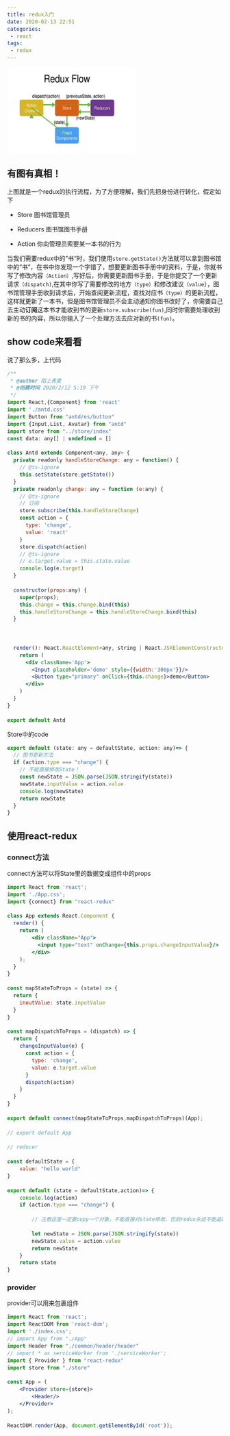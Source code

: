 ```yaml
---
title: redux入门
date: 2020-02-13 22:51
categories: 
 - react
tags: 
 - redux
---
```

<p>
<img src="/redux.jpg" class="medium-zoom-image" style="width: 300px;height: 200px;" alt="Image text">
</p>
<!-- more -->

## 有图有真相！

上图就是一个redux的执行流程，为了方便理解，我们先把身份进行转化，假定如下

- Store 图书馆管理员

- Reducers 图书馆图书手册

- Action 你向管理员索要某一本书的行为

当我们需要redux中的”书“时，我们使用`store.getState()`方法就可以拿到图书馆中的“书”，在书中你发现一个字错了，想要更新图书手册中的资料，于是，你就书写了修改内容`（Action）`,写好后，你需要更新图书手册，于是你提交了一个更新请求`（dispatch)`,在其中你写了需要修改的地方`（type）`和修改建议`（value`），图书馆管理手册收到请求后，开始查阅更新流程，查找对应书`（type）`的更新流程，这样就更新了一本书，但是图书馆管理员不会主动通知你图书改好了，你需要自己去主动**订阅**这本书才能收到书的更新`store.subscribe(fun)`,同时你需要处理收到新的书的内容，所以你输入了一个处理方法去应对新的书`(fun)`。

## show code来看看

说了那么多，上代码

```jsx harmony
/**
 * @author 陌上青夏
 * @创建时间 2020/2/12 5:19 下午
 */
import React,{Component} from 'react'
import './antd.css'
import Button from "antd/es/button"
import {Input,List, Avatar} from "antd"
import store from "../store/index"
const data: any[] | undefined = []

class Antd extends Component<any, any> {
  private readonly handleStoreChange: any = function() {
    // @ts-ignore
    this.setState(store.getState())
  }
  private readonly change: any = function (e:any) {
    // @ts-ignore
    // 订阅
    store.subscribe(this.handleStoreChange)
    const action = {
      type: 'change',
      value: 'react'
    }
    store.dispatch(action)
    // @ts-ignore
    // e.target.value = this.state.value
    console.log(e.target)
  }

  constructor(props:any) {
    super(props);
    this.change = this.change.bind(this)
    this.handleStoreChange = this.handleStoreChange.bind(this)
  }



  render(): React.ReactElement<any, string | React.JSXElementConstructor<any>> | string | number | {} | React.ReactNodeArray | React.ReactPortal | boolean | null | undefined {
    return (
      <div className='App'>
        <Input placeholder='demo' style={{width:'300px'}}/>
        <Button type="primary" onClick={this.change}>demo</Button>
      </div>
    )
  }
}

export default Antd
```

Store中的code

```js
export default (state: any = defaultState, action: any)=> {
  // 图书更新方法
  if (action.type === "change") {
    // 不能直接修改State！
    const newState = JSON.parse(JSON.stringify(state))
    newState.inputValue = action.value
    console.log(newState)
    return newState
  }
} 

```

## 使用react-redux

### connect方法

connect方法可以将State里的数据变成组件中的props

```jsx harmony
import React from 'react';
import './App.css';
import {connect} from "react-redux"

class App extends React.Component {
  render() {
    return (
        <div className="App">
          <input type="text" onChange={this.props.changeInputValue}/>
        </div>
    );
  }
}

const mapStateToProps = (state) => {
  return {
    inoutValue: state.inputValue
  }
}

const mapDispatchToProps = (dispatch) => {
  return {
    changeInputValue(e) {
      const action = {
        type: 'change',
        value: e.target.value
      }
      dispatch(action)
    }
  }
}

export default connect(mapStateToProps,mapDispatchToProps)(App);

// export default App

// reducer

const defaultState = {
    value: "hello world"
}

export default (state = defaultState,action)=> {
    console.log(action)
    if (action.type === "change") {

        // 注意这里一定要copy一个对象，不能直接对state修改，否则redux永远不能追踪到state的变化

        let newState = JSON.parse(JSON.stringify(state))
        newState.value = action.value
        return newState
    }
    return state
}

```


### provider

provider可以用来包裹组件

```jsx harmony
import React from 'react';
import ReactDOM from 'react-dom';
import './index.css';
// import App from "./App"
import Header from "./common/header/header"
// import * as serviceWorker from './serviceWorker';
import { Provider } from "react-redux"
import store from "./store"

const App = (
    <Provider store={store}>
        <Header/>
    </Provider>
);

ReactDOM.render(App, document.getElementById('root'));
```





